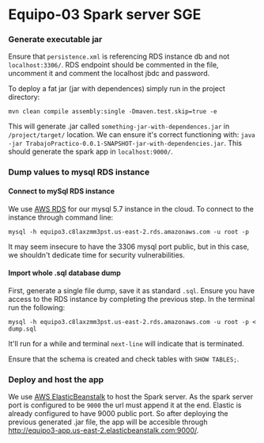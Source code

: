 # Equipo-03 Spark server SGE

### Generate executable jar
Ensure that `persistence.xml` is referencing RDS instance db and not `localhost:3306/`. RDS endpoint should be commented in the file, uncomment it and comment the localhost jbdc and password.

To deploy a fat jar (jar with dependences) simply run in the project directory:
``` 
mvn clean compile assembly:single -Dmaven.test.skip=true -e
```

This will generate .jar called `something-jar-with-dependences.jar` in `/project/target/` location.
We can ensure it's correct functioning with: `java -jar TrabajoPractico-0.0.1-SNAPSHOT-jar-with-dependencies.jar`.
This should generate the spark app in `localhost:9000/`.

### Dump values to mysql RDS instance

#### Connect to mySql RDS instance
We use [AWS RDS](https://aws.amazon.com/es/rds/) for our mysql 5.7 instance in the cloud.
To connect to the instance through command line:
```
mysql -h equipo3.c8laxzmm3pst.us-east-2.rds.amazonaws.com -u root -p
```
It may seem insecure to have the 3306 mysql port public, but in this case, we shouldn't dedicate time for security vulnerabilities.

#### Import whole .sql database dump
First, generate a single file dump, save it as standard `.sql`.
Ensure you have access to the RDS instance by completing the previous step.
In the terminal run the following:
```
mysql -h equipo3.c8laxzmm3pst.us-east-2.rds.amazonaws.com -u root -p < dump.sql
``` 
It'll run for a while and terminal `next-line` will indicate that is terminated.

Ensure that the schema is created and check tables with `SHOW TABLES;`.

### Deploy and host the app
We use [AWS ElasticBeanstalk](https://aws.amazon.com/es/elasticbeanstalk/) to host the Spark server. As the spark server port is configured to be `9000` the url must append it at the end.
Elastic is already configured to have 9000 public port. So after deploying the previous generated .jar file, the app will be accesible through http://equipo3-app.us-east-2.elasticbeanstalk.com:9000/.